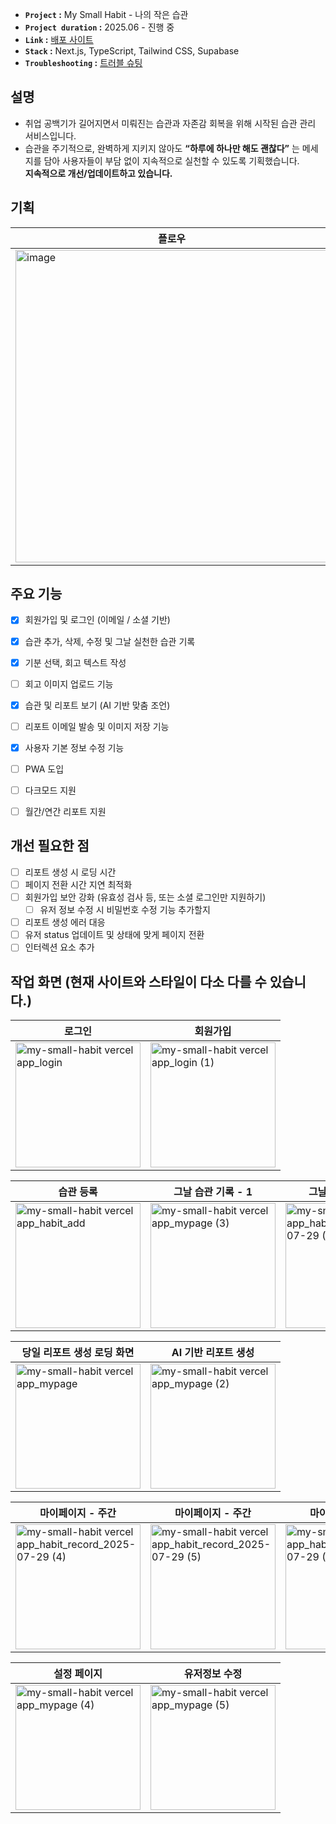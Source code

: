 

- **`Project` :** My Small Habit - 나의 작은 습관
- **`Project duration` :** 2025.06 - 진행 중
- **`Link` :** [배포 사이트](https://jieun-portfolio.vercel.app/)
- **`Stack` :** Next.js, TypeScript, Tailwind CSS, Supabase
- **`Troubleshooting` :** [트러블 슈팅](https://jieun-portfolio-re.vercel.app/mySmallHabit)

## 설명
- 취업 공백기가 길어지면서 미뤄진는 습관과 자존감 회복을 위해 시작된 습관 관리 서비스입니다.<br>
- 습관을 주기적으로, 완벽하게 지키지 않아도 **“하루에 하나만 해도 괜찮다”** 는 메세지를 담아 사용자들이 부담 없이 지속적으로 실천할 수 있도록 기획했습니다.<br>
**지속적으로 개선/업데이트하고 있습니다.**

## 기획
|플로우|UI/UX|
|------|------|
|<img width="500" alt="image" src="https://github.com/user-attachments/assets/fcecc215-c72a-4b5f-8ebd-86a662129197" />|<img width="500" alt="스크린샷 2025-07-30 오후 9 52 31" src="https://github.com/user-attachments/assets/0ce0cab4-bb97-4c27-a31d-e2e0a438c7ec" />|


## 주요 기능
- [x] 회원가입 및 로그인 (이메일 / 소셜 기반)
- [x] 습관 추가, 삭제, 수정 및 그날 실천한 습관 기록
- [x] 기분 선택, 회고 텍스트 작성
- [ ] 회고 이미지 업로드 기능
- [x] 습관 및 리포트 보기 (AI 기반 맞춤 조언)
- [ ] 리포트 이메일 발송 및 이미지 저장 기능
- [x] 사용자 기본 정보 수정 기능
- [ ] PWA 도입
- [ ] 다크모드 지원
- [ ] 월간/연간 리포트 지원


## 개선 필요한 점
- [ ] 리포트 생성 시 로딩 시간
- [ ] 페이지 전환 시간 지연 최적화
- [ ] 회원가입 보안 강화 (유효성 검사 등, 또는 소셜 로그인만 지원하기)
  - [ ] 유저 정보 수정 시 비밀번호 수정 기능 추가할지
- [ ] 리포트 생성 에러 대응
- [ ] 유저 status 업데이트 및 상태에 맞게 페이지 전환
- [ ] 인터렉션 요소 추가 
  
## 작업 화면 (현재 사이트와 스타일이 다소 다를 수 있습니다.)
|로그인|회원가입|
|------|------|
|<img width="200" alt="my-small-habit vercel app_login" src="https://github.com/user-attachments/assets/3d60c647-3b8a-4f22-9e92-39efbf411777" />|<img width="200" alt="my-small-habit vercel app_login (1)" src="https://github.com/user-attachments/assets/1537fbf9-3bb1-42c6-8343-b92f953f104c" />|

|습관 등록|그날 습관 기록 - 1|그날 습관 기록 - 2|
|------|------|------|
|<img width="200" alt="my-small-habit vercel app_habit_add" src="https://github.com/user-attachments/assets/cbed5cbc-97ba-4692-b515-499b231b4f6d" />|<img width="200" alt="my-small-habit vercel app_mypage (3)" src="https://github.com/user-attachments/assets/2d7ce836-5743-4bf5-8d24-b5a118c8b662" />|<img width="200" alt="my-small-habit vercel app_habit_record_2025-07-29 (1)" src="https://github.com/user-attachments/assets/825c42b5-74ac-42f8-9aa8-72559db315ca" />|

|당일 리포트 생성 로딩 화면|AI 기반 리포트 생성|
|------|------|
|<img width="200" alt="my-small-habit vercel app_mypage" src="https://github.com/user-attachments/assets/7c996784-de32-4d94-a913-43c01ce2626c" />|<img width="200" alt="my-small-habit vercel app_mypage (2)" src="https://github.com/user-attachments/assets/f0ad828e-28e4-4534-b67f-193aeb287ef3" />|

|마이페이지 - 주간|마이페이지 - 주간|마이페이지 - 월간|
|------|------|------|
|<img width="200" alt="my-small-habit vercel app_habit_record_2025-07-29 (4)" src="https://github.com/user-attachments/assets/57e82597-b9f9-49a6-a737-5d83625db1ce" />|<img width="200" alt="my-small-habit vercel app_habit_record_2025-07-29 (5)" src="https://github.com/user-attachments/assets/86c9cb97-12d4-46ed-8fcb-35847d9928ad" />|<img width="200" alt="my-small-habit vercel app_habit_record_2025-07-29 (7)" src="https://github.com/user-attachments/assets/61301ae7-14df-48d3-9c18-fbcd97691888" />

|설정 페이지|유저정보 수정|
|------|------|
|<img width="200" alt="my-small-habit vercel app_mypage (4)" src="https://github.com/user-attachments/assets/843696b1-cf75-48a0-b3f7-61c026fb6e23" />|<img width="200" alt="my-small-habit vercel app_mypage (5)" src="https://github.com/user-attachments/assets/72256751-bfc6-408d-ac15-e79a312affdc" />|
